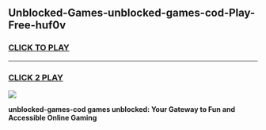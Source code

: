 
## Unblocked-Games-unblocked-games-cod-Play-Free-huf0v
<h3>
<a href="https://premium76.site?title=unblocked-games-cod&ref=22A">CLICK TO PLAY</a></h3>
<hr>

<h3>
<a href="https://premium76.site?title=unblocked-games-cod&ref=22A">CLICK 2 PLAY</a>
  
</h3>

<a href="https://premium76.site?title=unblocked-games-cod&ref=22A"><img src="https://clearcache.store/games.png"></a>


**unblocked-games-cod games unblocked: Your Gateway to Fun and Accessible Online Gaming**
